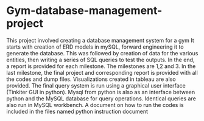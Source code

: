 # Gym-database-management-project
This project involved creating a database management system for a gym
 It starts with creation of ERD models in mySQL, forward engineering it to generate the database. This was followed by creation of data for the various entities, then writing a series of SQL queries to test the outputs. In the end, a report is provided for each milestone. The milestones are 1,2 and 3. In the last milestone, the final project and corresponding report is provided with all the codes and dump files. Visualizations created in tableau are also provided. The final query system is run using a graphical user interface (Tinkiter GUI in python). Mysql from python is also as an interface between python and the MySQL database for query operations. Identical queries are also run in MySQL workbench. A document on how to run the codes is included in the files named python instruction document
